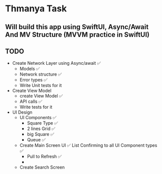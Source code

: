 #  Thmanya Task

## Will build this app using SwiftUI, Async/Await And MV Structure (MVVM practice in SwiftUI)

## TODO
- Create Network Layer using Async/await ✅
    - Models ✅
    - Network structure ✅
    - Error types ✅
    - Write Unit tests for it
- Create View Model
    - create View Model ✅
    - API calls ✅
    - Write tests for it
- UI Design
    - UI Components ✅
        - Square Type ✅
        - 2 lines Grid ✅
        - big Square ✅
        - Queue ✅
    - Create Main Screen UI ✅
        List Confirming to all UI Component types ✅
        - Pull to Refresh ✅
        - 
    - Create Search Screen
    
        
